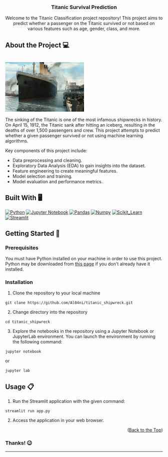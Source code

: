<!-- To Bring back the link to the top--> 
<a name="readme-top"></a>
<!-- PROJECT LOGO -->
<br />
<div align="center">
  <h3 align="center"> Titanic Survival Prediction</h3>
<p align="center"> Welcome to the Titanic Classification project repository! This project aims to predict whether a passenger on the Titanic survived or not based on various features such as age, gender, class, and more.</p>
</div>

<!-- About the project-->
## About the Project 💻
</br>

<img src="./assets/image.png" alt="Titanic_wallpaper_from_movie" width="50%" height="50%">

The sinking of the Titanic is one of the most infamous shipwrecks in history. On April 15, 1912, the Titanic sank after hitting an iceberg, resulting in the deaths of over 1,500 passengers and crew. This project attempts to predict whether a given passenger survived or not using machine learning algorithms. 

Key components of this project include: 

- Data preprocessing and cleaning.
- Exploratory Data Analysis (EDA) to gain insights into the dataset.
- Feature engineering to create meaningful features.
- Model selection and training.
- Model evaluation and performance metrics. 


<!--Built with Section--> 

## Built With 🖥️

[![Python](https://img.shields.io/badge/Python-FFD43B?style=for-the-badge&logo=python&logoColor=blue)](https://www.python.org/)
[![Jupyter Notebook](https://img.shields.io/badge/Jupyter-F37626.svg?&style=for-the-badge&logo=Jupyter&logoColor=white)](https://jupyter.org/)
[![Pandas](https://img.shields.io/badge/Pandas-2C2D72?style=for-the-badge&logo=pandas&logoColor=white)](https://pandas.pydata.org/)
[![Numpy](https://img.shields.io/badge/Numpy-777BB4?style=for-the-badge&logo=numpy&logoColor=white)](https://numpy.org/)
[![Scikit_Learn](https://img.shields.io/badge/scikit_learn-F7931E?style=for-the-badge&logo=scikit-learn&logoColor=white)](https://scikit-learn.org/stable/)
[![Streamlit](https://img.shields.io/badge/Streamlit-FF4B4B?style=for-the-badge&logo=Streamlit&logoColor=white)](https://streamlit.io/)


<!--Getting Started Section--> 
## Getting Started 🚀
### Prerequisites
You must have Python installed on your machine in order to use this project. Python may be downloaded from [this page](https://www.python.org/downloads/) if you don't already have it installed.

### Installation

1. Clone the repository to your local machine
```
git clone https://github.com/Al04ni/titanic_shipwreck.git
```

2. Change directory into the repository
```
cd titanic_shipwreck
```

3. Explore the notebooks in the repository using a Jupyter Notebook or JupyterLab environment. You can launch the environment by running the following command:
```
jupyter notebook
```
or
```
jupyter lab
```

<!--Usage-->
## Usage 📋
1. Run the Streamlit application with the given command:
```
streamlit run app.py
```

2. Access the application in your web browser.


<p align="right">(<a href="#readme-top">Back to the Top</a>)</p>

### Thanks! 😉
<hr/>
